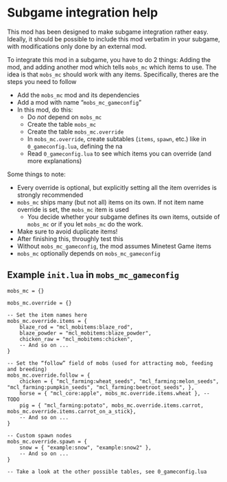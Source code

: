 # Subgame integration help

This mod has been designed to make subgame integration rather easy. Ideally, it should be possible to include this mod verbatim in your subgame, with modifications only done by an external mod.

To integrate this mod in a subgame, you have to do 2 things: Adding the mod, and adding another mod which tells `mobs_mc` which items to use. The idea is that `mobs_mc` should work with any items. Specifically, theres are the steps you need to follow

* Add the `mobs_mc` mod and its dependencies
* Add a mod with name “`mobs_mc_gameconfig`”
* In this mod, do this:
    * Do *not* depend on `mobs_mc`
    * Create the table `mobs_mc`
    * Create the table `mobs_mc.override`
    * In `mobs_mc.override`, create subtables (`items`, `spawn`, etc.) like in `0_gameconfig.lua`, defining the na
    * Read `0_gameconfig.lua` to see which items you can override (and more explanations)

Some things to note:

* Every override is optional, but explicitly setting all the item overrides is strongly recommended
* `mobs_mc` ships many (but not all) items on its own. If not item name override is set, the `mobs_mc` item is used
    * You decide whether your subgame defines its own items, outside of `mobs_mc` or if you let `mobs_mc` do the work.
* Make sure to avoid duplicate items!
* After finishing this, throughly test this
* Without `mobs_mc_gameconfig`, the mod assumes Minetest Game items
* `mobs_mc` optionally depends on `mobs_mc_gameconfig`

## Example `init.lua` in `mobs_mc_gameconfig`
```
mobs_mc = {}

mobs_mc.override = {}

-- Set the item names here
mobs_mc.override.items = {
	blaze_rod = "mcl_mobitems:blaze_rod",
	blaze_powder = "mcl_mobitems:blaze_powder",
	chicken_raw = "mcl_mobitems:chicken",
	-- And so on ...
}

-- Set the “follow” field of mobs (used for attracting mob, feeding and breeding)
mobs_mc.override.follow = {
	chicken = { "mcl_farming:wheat_seeds", "mcl_farming:melon_seeds", "mcl_farming:pumpkin_seeds", "mcl_farming:beetroot_seeds", },
	horse = { "mcl_core:apple", mobs_mc.override.items.wheat }, -- TODO
	pig = { "mcl_farming:potato", mobs_mc.override.items.carrot, mobs_mc.override.items.carrot_on_a_stick},
	-- And so on ...
}

-- Custom spawn nodes
mobs_mc.override.spawn = {
	snow = { "example:snow", "example:snow2" },
	-- And so on ...
}

-- Take a look at the other possible tables, see 0_gameconfig.lua
```
